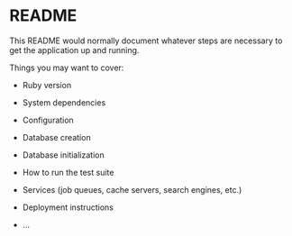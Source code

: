 # README

This README would normally document whatever steps are necessary to get the
application up and running.

Things you may want to cover:

* Ruby version

* System dependencies

* Configuration

* Database creation

* Database initialization

* How to run the test suite

* Services (job queues, cache servers, search engines, etc.)

* Deployment instructions

* ...

<!-- Create Api Countries
 install HTTParty
 restful api : REST Countries

show output in postman with http_method get and url :https://restcountries.com/v3.1
key 
  1. page
  2. qry
value for page 
  1. all
  2. name
  3. language
  4. capital
  5. region
value for qry
  1. name (name of country)
  2. language of the country
  3. capital of the country
  4. region of the country
create an error message
 -->

